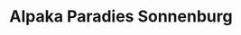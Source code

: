 ---
title: "Alpaka Paradies Sonnenburg"
url: /frellstedt/alpaka-paradies-sonnenburg/
shop: Hofladen
---